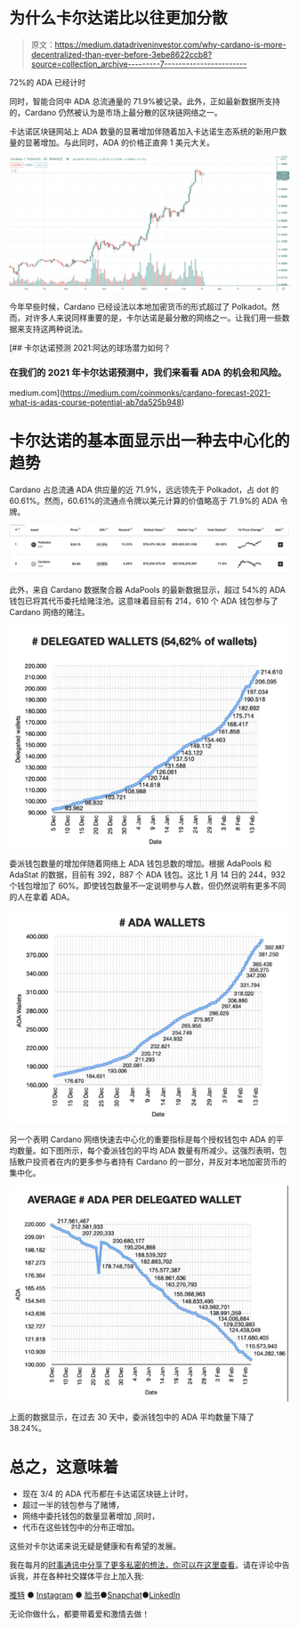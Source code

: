 # 为什么卡尔达诺比以往更加分散

> 原文：<https://medium.datadriveninvestor.com/why-cardano-is-more-decentralized-than-ever-before-3ebe8622ccb8?source=collection_archive---------7----------------------->

72%的 ADA 已经计时

同时，智能合同中 ADA 总流通量的 71.9%被记录。此外，正如最新数据所支持的，Cardano 仍然被认为是市场上最分散的区块链网络之一。

卡达诺区块链网站上 ADA 数量的显著增加伴随着加入卡达诺生态系统的新用户数量的显著增加。与此同时，ADA 的价格正直奔 1 美元大关。

![](img/8567b49be5ab02e07f8011a6b41754bd.png)

今年早些时候，Cardano 已经设法以本地加密货币的形式超过了 Polkadot。然而，对许多人来说同样重要的是，卡尔达诺是最分散的网络之一。让我们用一些数据来支持这两种说法。

[](https://medium.com/coinmonks/cardano-forecast-2021-what-is-adas-course-potential-ab7da525b948) [## 卡尔达诺预测 2021:阿达的球场潜力如何？

### 在我们的 2021 年卡尔达诺预测中，我们来看看 ADA 的机会和风险。

medium.com](https://medium.com/coinmonks/cardano-forecast-2021-what-is-adas-course-potential-ab7da525b948) 

# 卡尔达诺的基本面显示出一种去中心化的趋势

Cardano 占总流通 ADA 供应量的近 71.9%，远远领先于 Polkadot，占 dot 的 60.61%。然而，60.61%的流通点令牌以美元计算的价值略高于 71.9%的 ADA 令牌。

![](img/43ed03d56ab047ff59c1d23b0ad4d384.png)

此外，来自 Cardano 数据聚合器 AdaPools 的最新数据显示，超过 54%的 ADA 钱包已将其代币委托给赌注池。这意味着目前有 214，610 个 ADA 钱包参与了 Cardano 网络的赌注。

![](img/0125fc14762bdd4aaba8634178507e49.png)

委派钱包数量的增加伴随着网络上 ADA 钱包总数的增加。根据 AdaPools 和 AdaStat 的数据，目前有 392，887 个 ADA 钱包。这比 1 月 14 日的 244，932 个钱包增加了 60%。即使钱包数量不一定说明参与人数，但仍然说明有更多不同的人在拿着 ADA。

![](img/00ee9c82ba36421c7e7a33134922e477.png)

另一个表明 Cardano 网络快速去中心化的重要指标是每个授权钱包中 ADA 的平均数量。如下图所示，每个委派钱包的平均 ADA 数量有所减少。这强烈表明，包括散户投资者在内的更多参与者持有 Cardano 的一部分，并反对本地加密货币的集中化。

![](img/55a945f2c3a6d3d9c99a01639cc3e0ea.png)

上面的数据显示，在过去 30 天中，委派钱包中的 ADA 平均数量下降了 38.24%。

# 总之，这意味着

*   现在 3/4 的 ADA 代币都在卡达诺区块链上计时，
*   超过一半的钱包参与了赌博，
*   网络中委托钱包的数量显著增加
    ,同时，
*   代币在这些钱包中的分布正增加。

这些对卡尔达诺来说无疑是健康和有希望的发展。

我在每月的[时事通讯中分享了更多私密的想法，你可以在这里查看](https://mailchi.mp/bf8f8e8ed697/keep-in-touch-with-lukas)。请在评论中告诉我，并在各种社交媒体平台上加入我:

[推特](https://twitter.com/WiesfleckerL) ● [Instagram](https://www.instagram.com/lukaswiesflecker/) ● [脸书](https://www.facebook.com/lukaswiesfleckerr)●[Snapchat](https://www.snapchat.com/add/luggooo)●[LinkedIn](https://www.linkedin.com/in/lukas-wiesflecker-1b11251a5/)

无论你做什么，都要带着爱和激情去做！